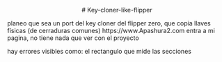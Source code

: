 <p align="center"># Key-cloner-like-flipper</p>
planeo que sea un port del key cloner del flipper zero, que copia llaves físicas (de cerraduras comunes) 
https://www.Apashura2.com entra a mi pagina, no tiene nada que ver con el proyecto

hay errores visibles como: el rectangulo que mide las secciones
